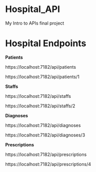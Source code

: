 # Hospital_API
My Intro to APIs final project

# Hospital Endpoints
**Patients**

https://localhost:7182/api/patients

https://localhost:7182/api/patients/1

**Staffs**

https://localhost:7182/api/staffs

https://localhost:7182/api/staffs/2

**Diagnoses**

https://localhost:7182/api/diagnoses

https://localhost:7182/api/diagnoses/3

**Prescriptions**

https://localhost:7182/api/prescriptions

https://localhost:7182/api/prescriptions/4
